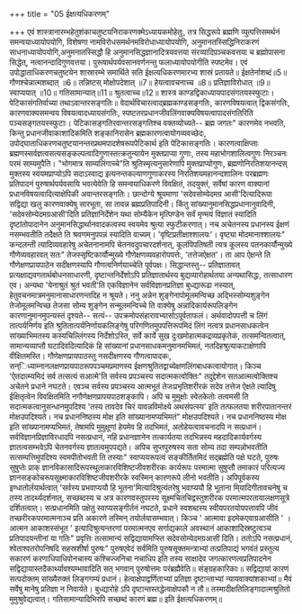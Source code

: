 +++
title = "05 ईक्षत्यधिकरणम्"

+++
एवं शास्त्रानारम्भहेतुशंकाचतुष्टयनिराकरणक्मेऽध्यायकमोहेतुः, तत्र सिद्धरूपे ब्रह्मणि व्युत्पत्तिसमर्थनं समन्वयाध्यायोपयोगि, विशेषणा नामविरोधसमर्थनमविरोधाध्यायोपयोगि, अनुमानतस्सिद्धिनिराकरणं साधनाध्यायोपयोगि,अनुमनातस्सिद्धौ हि अनुमानसिद्धज्ञानादित्रयवत्तया संरव्यादिप़ञ्चकवत्तया च ब्रह्मोपासना सिद्धेत्, नत्वानन्दादिगुणवत्तया। पुरूषार्थपर्यवसानवर्णनन्तु फलाध्यायोपयोगीति स्पष्टमेव। एवं उपोद्धाताधिकरणचतुष्टयेन शास्रारम्भे समार्थिते सति ईक्षत्यधिकरणमारभ्य शास्रं प्रतायते॥ ईक्षतेर्नाशब्दं॥5॥ गौणश्चेन्नात्मशब्दात् ॥6॥ तन्निष्टस् मोक्षोपदेशात् ॥7॥ हेयत्वावचनाच्च ॥8॥ प्रतिज्ञाविरोधात् ॥9॥ स्वाप्ययात् ॥10॥ गतिसामान्यात्॥11॥ श्रुतत्वाच्च॥12॥ शास्त्र काण्डद्विकाध्यायपादसंगतयस्स्फुटाः। पेटिकासंगतिर्वाच्या तथाऽवान्तरसङ्गतिः॥ वेदार्थविचारत्वाद्ब्रह्मकाण्डसङ्गतिः, कारणविषयत्वात् द्विकसंगतिः, कारणवाक्यसमन्वय विषयत्वादध्यायसंगतिः, स्पष्टतरप्रधानजीवलिंगवाक्यविषयत्वापादसंगतिरिति पञ्चसङ्गतयस्स्फुटाः। पेटिकासङ्गतिरवान्तरसङ्गतिश्च वक्तव्योच्यते-- ब्रह्म जगतः" कारणमेव नभवति, किन्तु प्रधानजीवाकाशादिकमिति शङ्कानिरासेन ब्रह्मकारणत्वायोगव्यवच्छेदः, उपोद्घाताधिकरणचतुष्टयानन्तरप्रथमपादशेषरूपपेटिकार्थ इति पेटिकासङ्गतिः। कारणत्वाक्षिप्ताः ब्रह्मणस्सर्वज्ञत्वसत्यसङ्कल्पत्वादिगुणास्तत्क्रतुन्यायेन मुक्तप्राप्या गुणाः, तस्य महाभोगशालित्वगुणः निरञ्चनः परमं साम्यमुपैति। "भोगमात्र साम्यलिंगाच्चे"ति श्रुतिस्मृत्यनुसारेणापि मुक्तप्राप्योगुणः, ब्रह्मणोनिरतिशयानन्दस् मुक्तस्य स्वयमप्राप्योऽपि सदाऽस्वाद्य इत्यनन्तकल्याणगुणाकरस्य निरतिशयमहानन्दशालिनः परब्रह्मणः प्रतिपादनं पुरुषार्थपर्यवसायि भवत्येवेति हि समन्वयाधिकरणे विवक्षितं, तदयुक्तं, सर्वेषां कारण वाक्यानां प्रधानविषयत्वादित्याक्षेपिकी अवान्तरसङ्गतिः। छान्दोग्ये श्रूयमाणा 'सदेवसोम्येदमग्र आसी'दित्यादिरूपा सद्विद्या खलु कारणवाक्येषु सारभूता, सा तावन्न ब्रह्मप्रतिपादिनी। किंतु सांख्यानुमानसिद्धप्रधानानुवादिनी, 'सदेवसोम्येदमग्रआसी'दिति प्रतिज्ञानिर्देशेन यथा सोम्यैकेन मृत्पिण्डेन सर्वं मृण्मयं विज्ञातं स्यादिति दृष्टांतोपादानेन अनुमानसिद्धार्थानवादकत्वस्य स्वयमेव श्रुत्या स्फुटीकरणात्। नच अचेतनस्य प्रधानस्य ईक्षणं नसम्भवतीति तदैक्षते ति श्रवणमनुपपन्नं स्यादिति वाच्यम्। 'वृष्टिप्रतीक्षाश्शालयः'। वृष्ट्या मोदमानाश्शालयः" कन्दलन्ती त्यादिव्यवहारेषु अचेतनानामपि चेतनवदुपचारदर्शनात्, कूलंपिपतिषती त्यत्र कूलस्य पतनकार्यौन्मुख्ये गौणेव्यवहारवत् सतः" तेजस्सृष्टिकार्यौन्मुख्ये गौणेक्षणव्यवहारोपपत्तेः, 'तत्तेजऐक्षत'। ता आप ऐक्षन्ते ति गौणेक्षणप्रायपाठेन सदीक्षणस्यापि गौणत्वनिर्णयाच्चेति पूर्वपक्षः। सिद्धान्तस्तु-- प्रतिज्ञातावत् प्रत्यक्षाद्यवगतार्थबोधनसाधारणी, दृष्टान्तनिर्देशोऽपि प्रतिज्ञातार्थस्य बुद्यव्यारोहार्थतया अन्यथासिद्धः, तत्साधारण एव। अन्यथा 'येनाश्रुतं श्रुतं भवती'ति एकविज्ञानेन सर्वविज्ञानप्रतिज्ञा बुध्द्यारूढा नस्यात्, हेतुवचनमात्रमनुमानासाधारणन्तदिह न श्रूयते। ननु अन्नेन शुङ्गेनापोमूलमन्विच्छ अद्भिस्सोम्यशुङ्गेन तेजोमूलमन्विच्छ तेजसा सोम्य शुङ्गेन सन्मूलमन्विच्चे ति वाक्येषु अन्नादिकार्यरूपलिङ्गेन कारणानुमानमुपन्यस्तं दृश्यते-- सत्यं-- उपक्रमोपसंहारावभ्यासोऽपूर्वताफलं। अर्थवादोपपत्ती च लिंगं तात्पर्यनिर्णय इति श्रुतितात्पर्यनिर्णायकलिङ्गेषु परिगणितमुपपत्तिरूपमिदं लिंगं नत्वत्र प्रधानसाधकत्वेन सांख्याभिमतस्य कस्यचिल्लिंगस्य निर्देशोऽस्ति, सर्वे कार्ये सुख दुःखमोहात्मकद्रव्यप्रकृतेकं, तत्समन्वितत्वात्, सामान्यव्याप्तौ घटादिवदित्यादिकं हि सांख्यानां प्रधानसाधकमनुमानमभिमतं, नतदिहश्रुत्याकटाक्षेणापि वीक्षितमस्ति। गौणेक्षणप्रायपाठस्तु नसदीक्षणस्य गौणत्वापादकः, सन्िध्याम्नानलक्षणप्रायपाठरूपपञ्चमप्रमाणस्य ईक्षणश्रुतितद्वाच्येक्षणलिंगबाधकत्वायोगात्। किञ्च 'ऐतदात्म्यमिदं सर्व तत्सत्यं सआत्मे'ति सर्वस्य प्रपञ्चस्य सदात्मकत्वोक्तिः" तदुद्देशेन सतआत्मत्वोक्तिश्च अचेतने प्रधाने नघटते। एवञ्च सर्वस्य प्रपञ्चस्य आत्मभूतं तेजःप्रभृतिशरीरकं सदेव तत्तेज ऐक्षते त्यादिषु ईक्षितृत्वेन विवक्षितमिति नगौणेक्षणप्रापयपाठशङ्कापि। अपि च मुमुक्षोः स्वेतकेतोः तत्वमसी ति सदात्मकत्वानुसन्धानमुपदिश्य 'तस्य तावदेव चिरं यावन्नविमोक्ष्ये अथसंपत्स्य' इति तत्फलतया शरीरपातानन्तरं मोक्षउपदिश्यते। नच प्रधाननिष्ठस्य मोक्ष इति सांख्यानामप्यभिमतं" मोक्षउपदिश्यते। नच प्रधाननिष्ठस्य मोक्ष इति सांख्यानामप्यभिमतं, तेषामपि मुमुक्षूणां हेयमेव हि तदभिमतं, अतोहेयत्वावचनादपि न सत्प्रधानं। सर्वविज्ञानप्रिज्ञाविरधादपि नसत्प्रधानं, नहि प्रधानज्ञानेन तत्कार्यतया तदभिन्नस्य महदादिकार्यवर्गस्य ज्ञातत्वसम्भवेऽपि चेतनवर्गस्य ज्ञातत्वमुपपद्यते। अपिच सुप्तपुरुषस्य सता सोम्य तदा सम्पन्नोभवतीति सत्सम्पत्तिमुपदिश्य स्वमपीतोभवती ति तस्याः" स्वाप्ययरूपत्वं सङ्कीर्तितमिदं सद्ब्रह्मेति पक्षे घटते, पुरुषः सुषुप्तेः प्राक् ज्ञानविकासादिरूपस्थूलाकारविशिष्टजीवशरीरकः कार्यरूपः परमात्मा सुषुप्तौ तमाकारं परित्यज्य ज्ञानसङ्कोचरूपसूक्ष्माकारविशिष्टजीवशरीरके स्वस्मिन् कारणरूपे लीनो भवतीति। अपिपूर्वकस्य इण्धातोर्लयार्थत्वात् 'सर्वस्य प्रभवाप्ययौ हि भूतना'मित्यादिश्रुत्यंतरेषु भवाप्ययौ हि भूताना मि्यादिगीतावचनेषु च तस्य तादर्थ्यदर्शनात्, सच्छब्दस्य च अत्र कारणवस्तुपरस्य सूक्ष्मचितचिद्वस्तुशरीरक परमात्मपरतायालक्षणसूत्रे दर्शितत्वात्। सत्प्रधानमिति पक्षेतु स्वाप्यसङ्गीर्तनं नघटते, प्रधाने स्वशब्दस्य स्वीयपरतयोपपत्तावपि जीवं तच्छरीरकपरमात्मनाञ्च प्रति अकारणे तस्मिन् तयोर्लयासम्भवात्। किञ्च ' आत्मावा इदमेकएवाग्रआसीति ' । आत्मन आकाशस्संभूत ' इत्यादिश्रुत्यन्तरणां परमात्मनएव सर्गाद्यकाले अवस्थानं आकाशादिस्रष्टुत्वञ्च प्रतिपादयन्तीनां या गतिः" प्रवृत्तिः तत्सामान्यं सद्विद्यायामप्स्ति सदेवसोम्येदमग्रआसी दिति। ततोऽपि नसत्प्रधानं, श्वेताश्वतरोपनिषदि सहस्रशीर्षा पुरुषः" पुरुषएवेदं सर्वमिति पुरुषसूक्तमन्त्राभ्यां तत्प्रतिपाद्यं भगवंतं प्रस्तुत्य सकारणं करणाधिपाधिपोनचास्य कश्चिज्जनिचा नचाधिप इति तस्य साक्षादेव जगत्कारणत्वप्रतिपादनेन सद्विद्यायास्तदैकार्थ्यावश्यम्भावादिति सत् भगवान् पुरुषोत्तमः परंब्रह्मैवेति॥ संङ्ग्रहकारिकाः॥ सद्विद्यायां कारणं सत्पदोक्तम् सांख्यैरुक्तं लिङ्गगम्यं प्रधानं। हेत्वाक्षेपाद्वर्णिताभ्यां प्रतिज्ञा दृष्टान्ताभ्यां न्यायवाक्यांशकाभ्यां॥ मैवं सर्वेषु मानेषु प्रतिज्ञा न निवार्यते। बुध्द्यारोहे ऽपि दृष्टान्तस्तद्धेत्वाक्षेपकौ न तौ॥ तस्मादीक्षतिलिङ्गादात्मश्रुतितो मुमुश्रुवेद्यत्वात्। गतिसामान्यादिभिरपि सच्छब्दं कारणं ब्रह्म॥ इति ईक्षत्यधिकरणम्॥